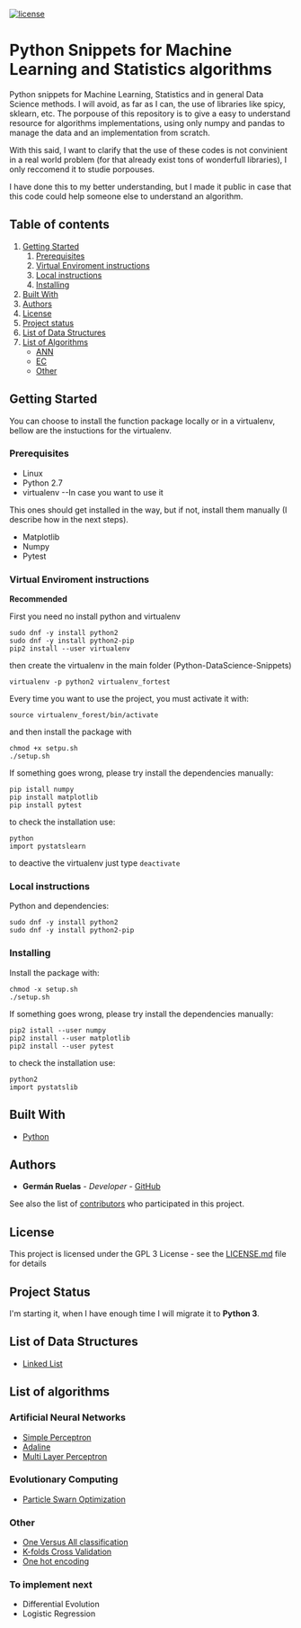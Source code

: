 [![license](https://img.shields.io/badge/licence-GPL--3-blue.svg)](https://github.com/lgruelas/Python-DataScience-Snippets/blob/master/LICENSE)

# Python Snippets for Machine Learning and Statistics algorithms

Python snippets for Machine Learning, Statistics and in general Data Science methods. I will avoid, as far as I can, the use of libraries like spicy, sklearn, etc. The porpouse of this repository is to give a easy to understand resource for algorithms implementations, using only numpy and pandas to manage the data and an implementation from scratch.

With this said, I want to clarify that the use of these codes is not convinient in a real world problem (for that already exist tons of wonderfull libraries), I only reccomend it to studie porpouses.

I have done this to my better understanding, but I made it public in case that this code could help someone else to understand an algorithm.

## Table of contents

1. [Getting Started](#Getting-Started)
    1. [Prerequisites](#prerequisites)
    2. [Virtual Enviroment instructions](#virtual-enviroment-instructions)
    3. [Local instructions](#local-instructions)
    4. [Installing](#installing)
2. [Built With](#built-with)
3. [Authors](#authors)
4. [License](#license)
5. [Project status](#project-status)
6. [List of Data Structures](#list-of-data-structures)
7. [List of Algorithms](#list-of-algorithms)
    * [ANN](#artificial-neural-networks)
    * [EC](#evolutionary-computing)
    * [Other](#other)

## Getting Started

You can choose to install the function package locally or in a virtualenv, bellow are the instuctions for the virtualenv.

### Prerequisites

* Linux
* Python 2.7
* virtualenv --In case you want to use it

This ones should get installed in the way, but if not, install them manually (I describe how in the next steps).

* Matplotlib
* Numpy
* Pytest

### Virtual Enviroment instructions

__Recommended__

First you need no install python and virtualenv

```
sudo dnf -y install python2
sudo dnf -y install python2-pip
pip2 install --user virtualenv
```

then create the virtualenv in the main folder (Python-DataScience-Snippets)

```
virtualenv -p python2 virtualenv_fortest
```

Every time you want to use the project, you must activate it with:

```
source virtualenv_forest/bin/activate
```

and then install the package with
```
chmod +x setpu.sh
./setup.sh
```

If something goes wrong, please try install the dependencies manually:

```
pip istall numpy
pip install matplotlib
pip install pytest
```

to check the installation use:
```
python
import pystatslearn
```

to deactive the virtualenv just type `deactivate`

### Local instructions

Python and dependencies:
```
sudo dnf -y install python2
sudo dnf -y install python2-pip
```

### Installing
Install the package with:
```
chmod -x setup.sh
./setup.sh
```

If something goes wrong, please try install the dependencies manually:

```
pip2 istall --user numpy
pip2 install --user matplotlib
pip2 install --user pytest
```

to check the installation use:
```
python2
import pystatslib
```

## Built With

* [Python](https://www.python.org/downloads/)


## Authors

* **Germán Ruelas** - *Developer* - [GitHub](https://github.com/lgruelas)

See also the list of [contributors](https://github.com/your/project/contributors) who participated in this project.

## License

This project is licensed under the GPL 3 License - see the [LICENSE.md](LICENSE.md) file for details

## Project Status

I'm starting it, when I have enough time I will migrate it to __Python 3__.

## List of Data Structures
* [Linked List](https://github.com/lgruelas/Python-DataScience-Snippets/tree/master/DS/LinkedList.py)

## List of algorithms

### Artificial Neural Networks
* [Simple Perceptron](https://github.com/lgruelas/Python-DataScience-Snippets/tree/master/ANN/Perceptron)
* [Adaline](https://github.com/lgruelas/Python-DataScience-Snippets/tree/master/ANN/Adaline)
* [Multi Layer Perceptron](https://github.com/lgruelas/Python-DataScience-Snippets/tree/master/ANN/MLP)

### Evolutionary Computing
* [Particle Swarn Optimization](https://github.com/lgruelas/Python-DataScience-Snippets/tree/master/EC/PSO)

### Other
* [One Versus All classification](https://github.com/lgruelas/Python-DataScience-Snippets/tree/master/ANN/Perceptron)
* [K-folds Cross Validation](https://github.com/lgruelas/Python-DataScience-Snippets/tree/master/ANN/Adaline)
* [One hot encoding](https://github.com/lgruelas/Python-DataScience-Snippets/tree/master/ANN/MLP)

### To implement next
* Differential Evolution
* Logistic Regression
